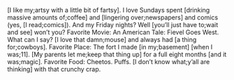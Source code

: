 [I like my;artsy with a little bit of fartsy]. I love Sundays spent [drinking massive amounts of;coffee] and [lingering over;newspapers] and comics (yes, [I read;comics]). And my Friday nights? Well [you’ll just have to;wait and see] won’t you? Favorite Movie: An American Tale: Fievel Goes West. What can I say? [I love that damn;mouse] and always had [a thing for;cowboys]. Favorite Place: The fort I made [in my;basement] [when I was;11]. [My parents let me;keep that thing up] for a full eight  months [and it was;magic]. Favorite Food: Cheetos. Puffs. [I don’t know what;y’all are thinking] with that crunchy crap.